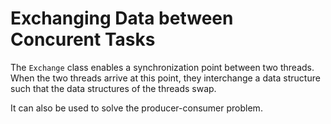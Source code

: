 # Exchanging Data between Concurent Tasks

The `Exchange` class enables a synchronization point between two threads. 
When the two threads arrive at this point, they interchange a data structure 
such that the data structures of the threads swap.

It can also be used to solve the producer-consumer problem.


